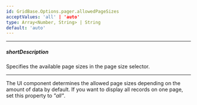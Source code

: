 ```yaml
---
id: GridBase.Options.pager.allowedPageSizes
acceptValues: 'all' | 'auto'
type: Array<Number, String> | String
default: 'auto'
---
```

---
##### shortDescription
Specifies the available page sizes in the page size selector.

---
The UI component determines the allowed page sizes depending on the amount of data by default. If you want to display all records on one page, set this property to *"all"*.